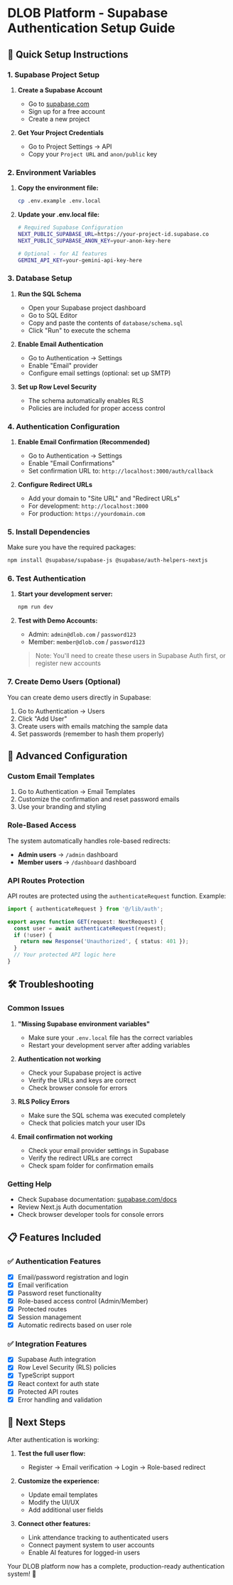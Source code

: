 # DLOB Platform - Supabase Authentication Setup Guide

## 🚀 Quick Setup Instructions

### 1. Supabase Project Setup

1. **Create a Supabase Account**
   - Go to [supabase.com](https://supabase.com)
   - Sign up for a free account
   - Create a new project

2. **Get Your Project Credentials**
   - Go to Project Settings → API
   - Copy your `Project URL` and `anon/public` key

### 2. Environment Variables

1. **Copy the environment file:**
   ```bash
   cp .env.example .env.local
   ```

2. **Update your .env.local file:**
   ```bash
   # Required Supabase Configuration
   NEXT_PUBLIC_SUPABASE_URL=https://your-project-id.supabase.co
   NEXT_PUBLIC_SUPABASE_ANON_KEY=your-anon-key-here
   
   # Optional - for AI features
   GEMINI_API_KEY=your-gemini-api-key-here
   ```

### 3. Database Setup

1. **Run the SQL Schema**
   - Open your Supabase project dashboard
   - Go to SQL Editor
   - Copy and paste the contents of `database/schema.sql`
   - Click "Run" to execute the schema

2. **Enable Email Authentication**
   - Go to Authentication → Settings
   - Enable "Email" provider
   - Configure email settings (optional: set up SMTP)

3. **Set up Row Level Security**
   - The schema automatically enables RLS
   - Policies are included for proper access control

### 4. Authentication Configuration

1. **Enable Email Confirmation (Recommended)**
   - Go to Authentication → Settings
   - Enable "Email Confirmations"
   - Set confirmation URL to: `http://localhost:3000/auth/callback`

2. **Configure Redirect URLs**
   - Add your domain to "Site URL" and "Redirect URLs"
   - For development: `http://localhost:3000`
   - For production: `https://yourdomain.com`

### 5. Install Dependencies

Make sure you have the required packages:

```bash
npm install @supabase/supabase-js @supabase/auth-helpers-nextjs
```

### 6. Test Authentication

1. **Start your development server:**
   ```bash
   npm run dev
   ```

2. **Test with Demo Accounts:**
   - Admin: `admin@dlob.com` / `password123`
   - Member: `member@dlob.com` / `password123`

   > Note: You'll need to create these users in Supabase Auth first, or register new accounts

### 7. Create Demo Users (Optional)

You can create demo users directly in Supabase:

1. Go to Authentication → Users
2. Click "Add User"
3. Create users with emails matching the sample data
4. Set passwords (remember to hash them properly)

## 🔧 Advanced Configuration

### Custom Email Templates

1. Go to Authentication → Email Templates
2. Customize the confirmation and reset password emails
3. Use your branding and styling

### Role-Based Access

The system automatically handles role-based redirects:
- **Admin users** → `/admin` dashboard
- **Member users** → `/dashboard` dashboard

### API Routes Protection

API routes are protected using the `authenticateRequest` function. Example:

```typescript
import { authenticateRequest } from '@/lib/auth';

export async function GET(request: NextRequest) {
  const user = await authenticateRequest(request);
  if (!user) {
    return new Response('Unauthorized', { status: 401 });
  }
  // Your protected API logic here
}
```

## 🛠️ Troubleshooting

### Common Issues

1. **"Missing Supabase environment variables"**
   - Make sure your `.env.local` file has the correct variables
   - Restart your development server after adding variables

2. **Authentication not working**
   - Check your Supabase project is active
   - Verify the URLs and keys are correct
   - Check browser console for errors

3. **RLS Policy Errors**
   - Make sure the SQL schema was executed completely
   - Check that policies match your user IDs

4. **Email confirmation not working**
   - Check your email provider settings in Supabase
   - Verify the redirect URLs are correct
   - Check spam folder for confirmation emails

### Getting Help

- Check Supabase documentation: [supabase.com/docs](https://supabase.com/docs)
- Review Next.js Auth documentation
- Check browser developer tools for console errors

## 📋 Features Included

### ✅ Authentication Features
- [x] Email/password registration and login
- [x] Email verification
- [x] Password reset functionality
- [x] Role-based access control (Admin/Member)
- [x] Protected routes
- [x] Session management
- [x] Automatic redirects based on user role

### ✅ Integration Features
- [x] Supabase Auth integration
- [x] Row Level Security (RLS) policies
- [x] TypeScript support
- [x] React context for auth state
- [x] Protected API routes
- [x] Error handling and validation

## 🚀 Next Steps

After authentication is working:

1. **Test the full user flow:**
   - Register → Email verification → Login → Role-based redirect

2. **Customize the experience:**
   - Update email templates
   - Modify the UI/UX
   - Add additional user fields

3. **Connect other features:**
   - Link attendance tracking to authenticated users
   - Connect payment system to user accounts
   - Enable AI features for logged-in users

Your DLOB platform now has a complete, production-ready authentication system! 🎉